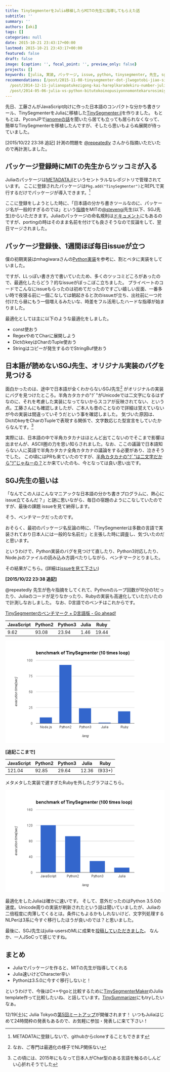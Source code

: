```yaml
---
title: TinySegmenterをJulia移植したらMITの先生に指導してもらえた話
subtitle: ''
summary: ''
authors: [aki]
tags: []
categories: null
date: 2015-10-21 23:43:17+00:00
lastmod: 2015-10-21 23:43:17+00:00
featured: false
draft: false
image: {caption: '', focal_point: '', preview_only: false}
projects: []
keywords: [julia, 実装, パッケージ, issue, python, tinysegmenter, 先生, sgj, 最適化, 日本語]
recommendations: [/post/2015-11-08-tinysegmenter-dot-jlwogotobi-jiao-sitefu-ketatosi-tutararuo-zhe-gazui-shi-hua-sitekureta/,
  /post/2014-12-11-julianopatukezigong-kai-hareplkaradekiru-number-juliaac-number-julialang/,
  /post/2014-05-06-julia-vs-python-bitutokoinopusiyonnomontekarurosimiyuresiyon/]
---
```

先日、工藤さんがJavaScript向けに作った日本語のコンパクトな分かち書きツール、TinySegmenterをJuliaに移植した[TinySegmenter.jl](https://github.com/chezou/TinySegmenter.jl)を作りました。 もともとは、PyconJPで[janomeの話](http://mocobeta-backup.tumblr.com/post/131025586072/pyconjp-janome)を聞いたら居ても立っても居られなくなって、簡単なTinySegmenterを移植したんですが、そしたら思いもよらぬ展開が待っていました。

[2015/10/22 23:38 追記] 計測の問題を [@repeatedly](https://twitter.com/repeatedly) さんから指摘いただいたので再計測しました。

## パッケージ登録時にMITの先生からツッコミが入る

Juliaのパッケージは[METADATA.jl](https://github.com/JuliaLang/METADATA.jl)というセントラルなレポジトリで管理されています。 ここに登録されたパッケージは`Pkg.add("TinySegmenter")`とREPLで実行するだけでパッケージが導入できます。[^1] 

ここに登録をしようとした時に、「日本語の分かち書きツールなのに、パッケージ名が一般的すぎるのでは」という[指摘](https://github.com/JuliaLang/METADATA.jl/pull/3718#issuecomment-147277044)をMITの[@stevengj](https://github.com/stevengj/)先生(以下、SGJ先生)からいただきます。Juliaのパッケージの命名規則は[ドキュメント](http://docs.julialang.org/en/latest/manual/packages/#guidelines-for-naming-a-package)にもあるのですが、portingの時はそのまま名前を付けても良さそうなので反論をして、翌日マージされました。

## パッケージ登録後、1週間ほぼ毎日issueが立つ

僕の初期実装はmhagiwaraさんの[Python実装](https://github.com/mhagiwara/nltk/blob/master/jpbook/tinysegmenter.py)を参考に、割とベタに実装をしていました。

ですが、LLっぽい書き方で書いていたため、多くのツッコミどころがあったので、最適化したらどう？的なissueがぼっこぼこ立ちました。 プライベートのコードでこんなにissueもらったのは初めてだったのですごい嬉しい反面、一番多い時で夜寝る前に一個こなしては朝起きると次のissueが立ち、出社前に一つ片付けたら昼にもう一個増えるみたいな、時差をフル活用したハードな指導が始まりました。

最適化としては主に以下のような最適化をしました。

- const使おう
- RegexやめてCharに展開しよう
- DictのkeyはCharのTuple使おう
- Stringはコピーが発生するのでStringBuf使おう

## 日本語が読めないSGJ先生、オリジナル実装のバグを見つける

面白かったのは、途中で日本語が全くわからないSGJ先生[^2] がオリジナルの実装にバグを見つけたところ。半角カタカナの"ｸﾞ"がUnicodeでは二文字になるはずなのに、それを考慮した実装になってないからスコアが反映されてない、という点。工藤さんにも確認しましたが、ご本人も昔のことなので詳細は覚えていないが今の実装は間違っていそうだという事を確認しました。 気づいた原因は、DictのkeyをCharのTupleで表現する関係で、文字数応じた型宣言をしていたからなんです。[^3] 

実際には、日本語の中で半角カタカナはほとんど出てこないのでそこまで影響は出ませんが、ASCII圏の力を思い知らされました。なお、ここの議論で日本語知らない人に英語で半角カタカナ全角カタカナの議論をする必要があり、泣きそうでした。 この頃にはPRも来ていたのですが、[半角カタカナの"ｸﾞ"は二文字だから"ｸ"じゃねーの？](https://github.com/chezou/TinySegmenter.jl/pull/6#issuecomment-148142520)とか来ていたのも、今となっては良い思い出です。

## SGJ先生の狙いは

「なんでこの人はこんなマニアックな日本語の分かち書きプログラムに、熱心にissue立てるんだ？」と謎に思いながら、毎日の宿題のようにこなしていたのですが、最後の課題 issueを見て納得します。

そう、ベンチマークだったのです。

おそらく、最初のパッケージ名反論の時に、「TinySegmenterは多数の言語で実装されており日本人には一般的な名前だ」と主張した時に調査し、気づいたのだと思います。

というわけで、Python実装のバグを見つけて直したり、Python3対応したり、Node.jsのファイルの読み込み方調べたりしながら、ベンチマークとりました。

その結果がこちら。(詳細は[issueを見て下さい](https://github.com/chezou/TinySegmenter.jl/issues/8#issuecomment-149621354))

**[2015/10/22 23:38 追記]**

@repeatedly 先生が色々指摘をしてくれて、Pythonのループ回数が10分の1だったり、Juliaのコードが足りなかったり、Rubyの実装も高速化していただいたので計測しなおしました。 なお、D言語でのベンチはこれからです。

[TinySegmenterのベンチマーク + D言語版 - Go ahead!](http://repeatedly.github.io/ja/2015/10/tinysegmenter-benchmark-and-d/)

| JavaScript | Python2 | Python3 | Julia | Ruby |
| --- | --- | --- | --- | --- |
| 9.62 | 93.08 | 23.94 | 1.46 | 19.44 |

![](20151022234902.png)

**[追記ここまで]**

| JavaScript | Python2 | Python3 | Julia | Ruby |
| --- | --- | --- | --- | --- |
| 121.04 | 92.85 | 29.64 | 12.36 | (933+) |

メタメタした実装で遅すぎたRubyを外したグラフはこちら。

![](20151021232829.png)

最適化をしたJuliaは確かに速いです。 そして、意外だったのはPython 3.5.0の速度。Unicode周りの実装が刷新されたという話は聞いていましたが、Juliaの二倍程度に肉薄してくるとは。条件にもよるかもしれないけど、文字列処理するNLPerは3系に今すぐ移行したほうが良いのでは？と思いました。

最後に、SGJ先生はjulia-usersのMLに成果を[投稿していただきました](https://groups.google.com/forum/#!topic/julia-users/afA_ZfoOUdU)。 なんか、一人JSoCって感じですね。

## まとめ

- Juliaでパッケージを作ると、MITの先生が指導してくれる
- Julia速いけどCharacter辛い
- Pythonは3.5.0に今すぐ移行しないと！

というわけで、今後はC++やgoと比較するために[TinySegmenterMaker](https://github.com/shogo82148/TinySegmenterMaker/)のJulia template作って比較したいね、と話しています。[TinySummarizer](https://github.com/hitoshin/tiny_summarizer)にもtryしたいなぁ。

12/19(土)に Julia Tokyoの[第5回ミートアップ](http://juliatokyo.connpass.com/event/21715/)が開催されます！ いつもJuliaはじめて24時間枠の発表もあるので、お気軽に参加・発表しに来て下さい！

[^1]: METADATAに登録しないで、githubからcloneすることもできます

[^2]: なお、ご専門は最適化の様子でNLP関係ない

[^3]: この頃には、2015年にもなって日本人がChar型のある言語を触るのしんどい心折れそうでした
